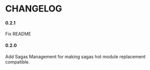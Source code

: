# CHANGELOG


#### 0.2.1

Fix README

#### 0.2.0

Add Sagas Management for making sagas hot module replacement compatible.

